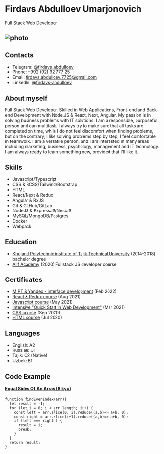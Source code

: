 
# Firdavs Abdulloev Umarjonovich
Full Stack Web Developer
## ![photo](https://www.codewars.com/users/firdavs-projects/badges/large?logo=true&theme=light)

## Contacts
- Telegram: [@firdavs_abdulloev](https://t.me/firdavs_abdulloev)
- Phone: +992 (92) 92 777 25
- Email: [firdavs.abdulloev.7725@gmail.com](mailto:firdavs.abdulloev.7725@gmail.com)
- LinkedIn: [@firdavs-abdulloev](https://www.linkedin.com/in/firdavs-abdulloev/)

## About myself
Full Stack Web Developer. Skilled in Web Applications, Front-end and Back-end Development with Node.JS & React, Next, Angular. My passion is in solving business problems with IT solutions. I am a responsible, purposeful person and can multitask. I always try to make sure that all tasks are completed on time, while I do not feel discomfort when finding problems, but on the contrary, I like solving problems step by step, I feel comfortable in teamwork. I am a versatile person, and I am interested in many areas including marketing, business, psychology, management and IT technology. I am always ready to learn something new, provided that I'll like it.


## Skills
- Javascript/Typescript
- CSS & SCSS/Tailwind/Bootstrap
- HTML
- React/Next & Redux
- Angular & RxJS
- Git & GitHub/GitLab
- NodeJS & ExpressJS/NestJS
- MySQL/MongoDB/Postgres
- Docker 
- Webpack


## Education
- [Khujand Polytechnic institute of Tajik Technical University](http://old.ttu.tj/en/khujand-politechnical-institute/) (2014-2018) bachelor degree
- [Alif Academy](https://alif.academy/) (2020) Fullstack JS developer course


## Certificates
- [MIPT & Yandex - interface development](https://coursera.org/share/c0f5ff34c53dc9b5dd3a27e9fdd163f4) (Feb 2022)
- [React & Redux course](https://www.sololearn.com/Certificate/1097-19038626/pdf/) (Aug 2021)
- [Javascript course](https://www.sololearn.com/Certificate/1024-19038626/pdf/) (May 2021)
- [Intensive "Quick Start in Web Development"](https://gb.ru/certificates/1164585.en) (Mar 2021)
- [CSS course](https://www.sololearn.com/Certificate/1023-19038626/pdf/) (Sep 2020)
- [HTML course](https://www.sololearn.com/Certificate/1014-19038626/pdf/) (Jul 2020)


## Languages
- English: A2
- Russian: C1
- Tajik: C2 (Native)
- Uzbek: B1


## Code Example
#### [Equal Sides Of An Array (6 kyu)](https://www.codewars.com/kata/5679aa472b8f57fb8c000047)
```
function findEvenIndex(arr){
  let result = -1;
  for (let i = 0; i < arr.length; i++) {
    const left = arr.slice(0, i).reduce((a,b)=> a+b, 0);
    const right = arr.slice(i+1).reduce((a,b)=> a+b, 0);
    if (left === right ) {
      result = i;
      break;
    }
  }
  return result;
}
```
